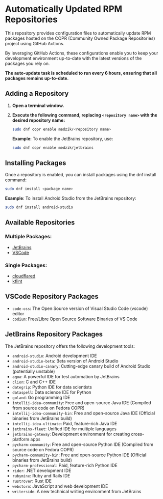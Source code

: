 # Automatically Updated RPM Repositories

This repository provides configuration files to automatically update RPM packages hosted on the COPR (Community Owned Package Repositories) project using GitHub Actions. 

By leveraging GitHub Actions, these configurations enable you to keep your development environment up-to-date with the latest versions of the packages you rely on. 

**The auto-update task is scheduled to run every 6 hours, ensuring that all packages remains up-to-date.**

## Adding a Repository

1. **Open a terminal window.**
2. **Execute the following command, replacing `<repository name>` with the desired repository name:**

   ```bash
   sudo dnf copr enable medzik/<repository name>
   ```

    **Example**: To enable the JetBrains repository, use:

    ```bash
    sudo dnf copr enable medzik/jetbrains
    ```

## Installing Packages

Once a repository is enabled, you can install packages using the dnf install command:

```bash
sudo dnf install <package name>
```

**Example**: To install Android Studio from the JetBrains repository:

```bash
sudo dnf install android-studio
```

## Available Repositories

### Multiple Packages:

* [JetBrains](https://copr.fedorainfracloud.org/coprs/medzik/jetbrains/)
* [VSCode](https://copr.fedorainfracloud.org/coprs/medzik/vscode/)

### Single Packages:

* [cloudflared](https://copr.fedorainfracloud.org/coprs/medzik/cloudflared/)
* [ktlint](https://copr.fedorainfracloud.org/coprs/medzik/ktlint/)

## VSCode Repository Packages

* `code-oss`: The Open Source version of Visual Studio Code (vscode) editor
* `codium`: Free/Libre Open Source Software Binaries of VS Code

## JetBrains Repository Packages

The JetBrains repository offers the following development tools:

* `android-studio`: Android development IDE
* `android-studio-beta`: Beta version of Android Studio
* `android-studio-canary`: Cutting-edge canary build of Android Studio (potentially unstable)
* `aqua`: A powerful IDE for test automation by JetBrains
* `clion`: C and C++ IDE
* `dategrip`: Python IDE for data scientists
* `dataspell`: Data science IDE for Python
* `goland`: Go programming IDE
* `intellij-idea-community`: Free and open-source Java IDE (Compiled from source code on Fedora COPR)
* `intellij-idea-community-bin`: Free and open-source Java IDE (Official binaries from JetBrains build)
* `intellij-idea-ultimate`: Paid, feature-rich Java IDE
* `jetbrains-fleet`: Unified IDE for multiple languages
* `jetbrains-gateway`: Development environment for creating cross-platform apps
* `pycharm-community`: Free and open-source Python IDE (Compiled from source code on Fedora COPR)
* `pycharm-community-bin`: Free and open-source Python IDE (Official binaries from JetBrains build)
* `pycharm-professional`: Paid, feature-rich Python IDE
* `rider`: .NET development IDE
* `rubymine`: Ruby and Rails IDE
* `rustrover`: Rust IDE
* `webstorm`: JavaScript and web development IDE
* `writerside`: A new technical writing environment from JetBrains
